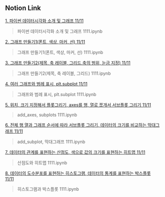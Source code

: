 ## Notion Link


[1. 파이썬 데이터시각화 소개 및 그래프 11/11](https://determined-fan-807.notion.site/1-11-11-0cf1927d84f94b96bf5933408952715f)
> 파이썬 데이터시각화 소개 및 그래프 1111.ipynb

[2. 그래프 만들기1(폰트, 색상, 마커, 선) 11/11](https://determined-fan-807.notion.site/2-1-11-11-b6598e7cdef847439c6a9de697bf4fec)
> 그래프 만들기1(폰트, 색상, 마커, 선) 1111.ipynb


[3. 그래프 만들기2(제목, 축 레이블, 그리드,축의 범위, 눈금 지정) 11/11](https://determined-fan-807.notion.site/3-2-11-11-24b0578f69b4494d856b54a098574f19)
> 그래프 만들기2(제목, 축 레이블, 그리드) 1111.ipynb

[4. 여러 그래프와 범례 표시, plt.subplot 11/11](https://determined-fan-807.notion.site/4-plt-subplot-11-11-8db51cb84d7448d5ab292fdc85badb07)
> 그래프와 범례 표시, plt.subplot 1111.ipynb

[5. 위치, 크기 지정해서 플롯그리기,  axes를 행, 열로 쪼개서 서브플롯 그리기 11/11](https://determined-fan-807.notion.site/5-axes-11-11-730115ac9d664228a7e512a18be57576)
> add_axes, subplots 1111.ipynb

[6. 전체 행 열과 그래프 순서에 따라 서브플롯 그리기,  데이터의 크기를 비교하는 막대그래프 11/11](https://determined-fan-807.notion.site/6-11-11-f64976ce4cd9463da4f1202bfea6f7f5)
> add_subplot, 막대그래프 1111.ipynb

[7. 데이터의 관계를 표현하는 산점도,  색으로 값의 크기를 표현하는 히트맵 11/11](https://determined-fan-807.notion.site/7-11-11-dbe0a292459d4e4c94df287541b7fcac)
> 산점도와 히트맵 1111.ipynb

[8. 데이터의 도수분포를 표현하는 히스토그램, 데이터의 통계를 표현하는 박스플롯  11/11](https://determined-fan-807.notion.site/8-11-11-f67e3c80d3f2425e8b3c70a3f7e35f78)
> 히스토그램과 박스플롯 1111.ipynb

